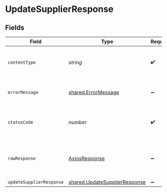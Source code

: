# UpdateSupplierResponse


## Fields

| Field                                                                          | Type                                                                           | Required                                                                       | Description                                                                    |
| ------------------------------------------------------------------------------ | ------------------------------------------------------------------------------ | ------------------------------------------------------------------------------ | ------------------------------------------------------------------------------ |
| `contentType`                                                                  | *string*                                                                       | :heavy_check_mark:                                                             | HTTP response content type for this operation                                  |
| `errorMessage`                                                                 | [shared.ErrorMessage](../../models/shared/errormessage.md)                     | :heavy_minus_sign:                                                             | The request made is not valid.                                                 |
| `statusCode`                                                                   | *number*                                                                       | :heavy_check_mark:                                                             | HTTP response status code for this operation                                   |
| `rawResponse`                                                                  | [AxiosResponse](https://axios-http.com/docs/res_schema)                        | :heavy_minus_sign:                                                             | Raw HTTP response; suitable for custom response parsing                        |
| `updateSupplierResponse`                                                       | [shared.UpdateSupplierResponse](../../models/shared/updatesupplierresponse.md) | :heavy_minus_sign:                                                             | Success                                                                        |